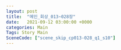 ```yaml
---
layout: post
title:  "메인_회상_013~028장"
date:   2021-09-12 03:00:00 +0000
categories: Main
Tags: Story Main
SceneCode: ["scene_skip_cp013-028_q1_s10"]
---
```

